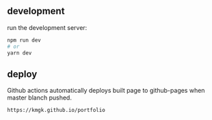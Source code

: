 ## development
run the development server:

```bash
npm run dev
# or
yarn dev
```
## deploy
Github actions automatically deploys built page to github-pages when master blanch pushed.

`https://kmgk.github.io/portfolio`